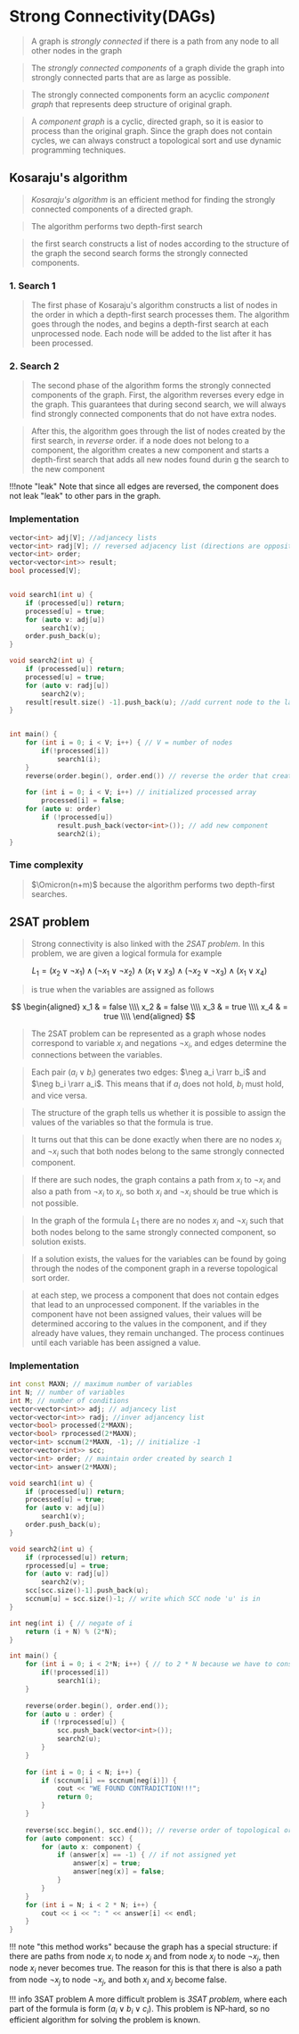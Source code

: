 # Strong Connectivity(DAGs)
> A graph is *strongly connected* if there is a path from any node to all other nodes in the graph

> The *strongly connected components* of a graph divide the graph into strongly connected parts that are as large as possible.

> The strongly connected components form an acyclic *component graph* that represents deep structure of original graph.

> A *component graph* is a cyclic, directed graph, so it is easior to process than the original graph.
> Since the graph does not contain cycles, we can always construct a topological sort and use dynamic programming techniques.

## Kosaraju's algorithm
> *Kosaraju's algorithm* is an efficient method for finding the strongly connected components of a directed graph.

> The algorithm performs two depth-first search

> the first search constructs a list of nodes according to the structure of the graph
> the second search forms the strongly connected components.

### 1. Search 1
> The first phase of Kosaraju's algorithm constructs a list of nodes in the order in which a depth-first search processes them.
> The algorithm goes through the nodes, and begins a depth-first search at each unprocessed node.
> Each node will be added to the list after it has been processed.



### 2. Search 2
> The second phase of the algorithm forms the strongly connected components of the graph.
> First, the algorithm reverses every edge in the graph.
> This guarantees that during second search, we will always find strongly connected components that do not have extra nodes.

> After this, the algorithm goes through the list of nodes created by the first search, in _reverse_ order.
> if a node does not belong to a component, the algorithm creates a new component and starts a depth-first search that adds all new nodes found durin g the search to the new component

!!!note "leak"
    Note that since all edges are reversed, the component does not leak "leak" to other pars in the graph.



### Implementation
```cpp
vector<int> adj[V]; //adjancecy lists
vector<int> radj[V]; // reversed adjacency list (directions are opposite to original)
vector<int> order;
vector<vector<int>> result;
bool processed[V];


void search1(int u) {
    if (processed[u]) return;
    processed[u] = true;
    for (auto v: adj[u])
        search1(v);
    order.push_back(u);
}

void search2(int u) {
    if (processed[u]) return;
    processed[u] = true;
    for (auto v: radj[u])
        search2(v);
    result[result.size() -1].push_back(u); //add current node to the last component
}


int main() {
    for (int i = 0; i < V; i++) { // V = number of nodes
        if(!processed[i])
            search1(i);
    } 
    reverse(order.begin(), order.end()) // reverse the order that created by the first search
    
    for (int i = 0; i < V; i++) // initialized processed array
        processed[i] = false;
    for (auto u: order)
        if (!processed[u]) 
            result.push_back(vector<int>()); // add new component
            search2(i);
}
```

### Time complexity
> $\Omicron(n+m)$ because the algorithm performs two depth-first searches.


## 2SAT problem
> Strong connectivity is also linked with the *2SAT problem*.
> In this problem, we are given a logical formula
> for example

$$
L_1 = (x_2 \lor \neg x_1) \land (\neg x_1 \lor \neg x_2) \land (x_1 \lor x_3) \land (\neg x_2 \lor \neg x_3) \land (x_1 \lor x_4) 
$$

> is true when the variables are assigned as follows

$$
\begin{aligned}
x_1 & = false \\\\
x_2 & = false \\\\
x_3 & = true \\\\
x_4 & = true \\\\
\end{aligned}
$$


> The 2SAT problem can be represented as a graph whose nodes correspond to variable $x_i$ and negations $\neg x_i$, and edges determine the connections between the variables.

> Each pair $(a_i \lor b_i)$ generates two edges: $\neg a_i \rarr b_i$ and  $\neg b_i \rarr a_i$.
> This means that if $a_i$ does not hold, $b_i$ must hold, and vice versa.

> The structure of the graph tells us whether it is possible to assign the values of the variables so that the formula is true.

> It turns out that this can be done exactly when there are no nodes $x_i$ and $\neg x_i$ such that both nodes belong to the same strongly connected component.

> If there are such nodes, the graph contains a path from $x_i$ to $\neg x_i$ and also a path from $\neg x_i$ to $x_i$, so both $x_i$ and $\neg x_i$ should be true which is not possible.

> In the graph of the formula $L_1$ there are no nodes $x_i$ and $\neg x_i$ such that both nodes belong to the same strongly connected component, so solution exists.

> If a solution exists, the values for the variables can be found by going through the nodes of the component graph in a reverse topological sort order.

> at each step, we process a component that does not contain edges that lead to an unprocessed component.
> If the variables in the component have not been assigned values, their values will be determined accoring to the values in the component, and if they already have values, they remain unchanged.
> The process continues until each variable has been assigned a value.


### Implementation
```cpp
int const MAXN; // maximum number of variables
int N; // number of variables
int M; // number of conditions
vector<vector<int>> adj; // adjancecy list
vector<vector<int>> radj; //inver adjancency list
vector<bool> processed(2*MAXN);
vector<bool> rprocessed(2*MAXN);
vector<int> sccnum(2*MAXN, -1); // initialize -1
vector<vector<int>> scc;
vector<int> order; // maintain order created by search 1
vector<int> answer(2*MAXN);

void search1(int u) {
    if (processed[u]) return;
    processed[u] = true;
    for (auto v: adj[u])
        search1(v);
    order.push_back(u);
}

void search2(int u) {
    if (rprocessed[u]) return;
    rprocessed[u] = true;
    for (auto v: radj[u])
        search2(v);
    scc[scc.size()-1].push_back(u); 
    sccnum[u] = scc.size()-1; // write which SCC node 'u' is in
}

int neg(int i) { // negate of i
    return (i + N) % (2*N);
}

int main() {
    for (int i = 0; i < 2*N; i++) { // to 2 * N because we have to consider neg.
        if(!processed[i])
            search1(i);
    } 
    
    reverse(order.begin(), order.end());
    for (auto u : order) {
        if (!rprocessed[u]) {
            scc.push_back(vector<int>());
            search2(u);
        }
    }
    
    for (int i = 0; i < N; i++) {
        if (sccnum[i] == sccnum[neg(i)]) {
            cout << "WE FOUND CONTRADICTION!!!";
            return 0;
        } 
    }
    
    reverse(scc.begin(), scc.end()); // reverse order of topological order of SCC
    for (auto component: scc) {
        for (auto x: component) {
            if (answer[x] == -1) { // if not assigned yet
                answer[x] = true;
                answer[neg(x)] = false;
            }
        }
    }
    for (int i = N; i < 2 * N; i++) {
        cout << i << ": " << answer[i] << endl;
    }
}
```

!!! note "this method works"
    because the graph has a special structure:
    if there are paths from node $x_i$ to node $x_j$ and from node $x_j$ to
    node $\neg x_j$, then node $x_i$ never becomes true. The reason for this is that there is also a path from node $\neg x_j$ to node $\neg x_j$, and both $x_i$ and $x_j$ become false.


!!! info 3SAT problem
    A more difficult problem is *3SAT problem*, where each part of the formula is form $(a_i \lor b_i \lor c_i)$. This problem is NP-hard, so no efficient algorithm for solving the problem is known. 
